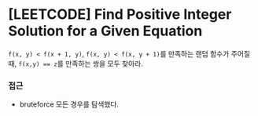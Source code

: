 # [LEETCODE] Find Positive Integer Solution for a Given Equation

`f(x, y) < f(x + 1, y)`, `f(x, y) < f(x, y + 1)`를 만족하는 랜덤 함수가 주어질 때, `f(x,y) == z`를 만족하는 쌍을 모두 찾아라.

### 접근

- bruteforce
  모든 경우를 탐색했다.
